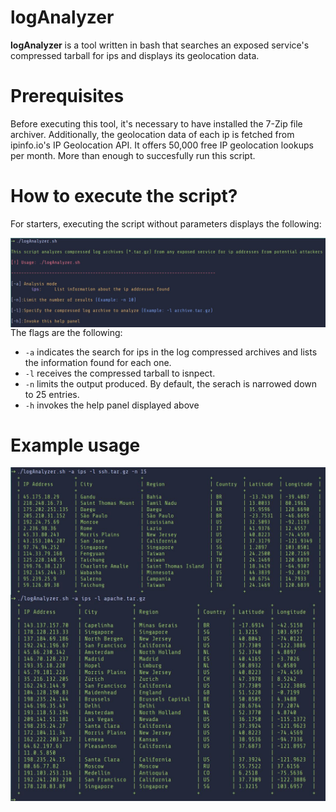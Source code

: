 # logAnalyzer
**logAnalyzer** is a tool written in bash that searches an exposed service's compressed tarball for ips and displays its geolocation data.

Prerequisites
===
Before executing this tool, it's necessary to have installed the 7-Zip file archiver.
Additionally, the geolocation data of each ip is fetched from ipinfo.io's IP Geolocation API. It offers 50,000 free IP geolocation lookups per month. More than enough to succesfully run this script.

How to execute the script?
===
For starters, executing the script without parameters displays the following:
<p align="center">
<img src="images/first.JPG"
	alt="First"
	style="float: left; margin-right: 10px;" />
</p>

The flags are the following:
* `-a` indicates the search for ips in the log compressed archives and lists the information found for each one.   
* `-l` receives the compressed tarball to isnpect.
* `-n` limits the output produced. By default, the serach is narrowed down to 25 entries.
* `-h` invokes the help panel displayed above

Example usage
===
<p align="center">
<img src="images/second.JPG"
	alt="Second"
	style="float: left; margin-right: 10px;" />
</p>
<p align="center">
<img src="images/third.JPG"
	alt="Third"
	style="float: left; margin-right: 10px;" />
</p>
